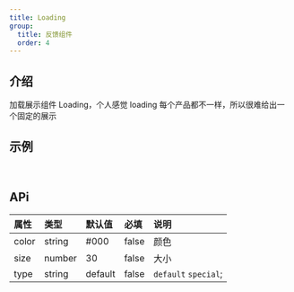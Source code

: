 ```yaml
---
title: Loading
group:
  title: 反馈组件
  order: 4
---
```


## 介绍

加载展示组件 Loading，个人感觉 loading 每个产品都不一样，所以很难给出一个固定的展示
​

## 示例

<!-- 可以通过code加载示例代码，dumi会帮我们做解析 -->

<code src="./demo/base.tsx"></code>

​

## APi

<!-- 会生成api表格 -->

| 属性  | 类型   | 默认值  | 必填  | 说明                 |
| :---- | :----- | :------ | :---- | :------------------- |
| color | string | #000    | false | 颜色                 |
| size  | number | 30      | false | 大小                 |
| type  | string | default | false | `default` `special`; |
